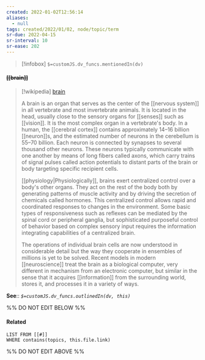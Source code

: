 ```yaml
---
created: 2022-01-02T12:56:14 
aliases:
  - null
tags: created/2022/01/02, node/topic/term
sr-due: 2022-04-15
sr-interval: 10
sr-ease: 202
---
```

> [!infobox]
`$=customJS.dv_funcs.mentionedIn(dv)`

#### <s class="topic-title">[[brain]]</s> 

> [!wikipedia] [brain](https://en.wikipedia.org/wiki/Brain)
> 
> A brain is an organ that serves as the center of the [[nervous system]] in all vertebrate and most invertebrate animals. It is located in the head, usually close to the sensory organs for [[senses]] such as [[vision]]. It is the most complex organ in a vertebrate's body. In a human, the [[cerebral cortex]] contains approximately 14–16 billion [[neuron]]s, and the estimated number of neurons in the cerebellum is 55–70 billion. Each neuron is connected by synapses to several thousand other neurons. These neurons typically communicate with one another by means of long fibers called axons, which carry trains of signal pulses called action potentials to distant parts of the brain or body targeting specific recipient cells.
> 
> [[physiology|Physiologically]], brains exert centralized control over a body's other organs. They act on the rest of the body both by generating patterns of muscle activity and by driving the secretion of chemicals called hormones. This centralized control allows rapid and coordinated responses to changes in the environment. Some basic types of responsiveness such as reflexes can be mediated by the spinal cord or peripheral ganglia, but sophisticated purposeful control of behavior based on complex sensory input requires the information integrating capabilities of a centralized brain.
> 
> The operations of individual brain cells are now understood in considerable detail but the way they cooperate in ensembles of millions is yet to be solved. Recent models in modern [[neuroscience]] treat the brain as a biological computer, very different in mechanism from an electronic computer, but similar in the sense that it acquires [[information]] from the surrounding world, stores it, and processes it in a variety of ways.
> 

**See**::
*`$=customJS.dv_funcs.outlinedIn(dv, this)`*

%% DO NOT EDIT BELOW %%

#### Related 

```dataview
LIST FROM [[#]]
WHERE contains(topics, this.file.link)
```
%% DO NOT EDIT ABOVE %%
